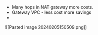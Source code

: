 - Many hops in NAT gateway more costs. 
- Gateway VPC - less cost more savings 
-
![[Pasted image 20240205150509.png]]